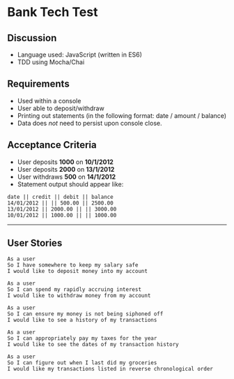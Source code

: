 # Bank Tech Test

## Discussion
- Language used: JavaScript (written in ES6)
- TDD using Mocha/Chai

## Requirements
- Used within a console
- User able to deposit/withdraw
- Printing out statements (in the following format: date / amount / balance)
- Data does *not* need to persist upon console close.

## Acceptance Criteria
- User deposits **1000** on **10/1/2012**
- User deposits **2000** on **13/1/2012**
- User withdraws **500** on **14/1/2012**
- Statement output should appear like:
```
date || credit || debit || balance
14/01/2012 || || 500.00 || 2500.00
13/01/2012 || 2000.00 || || 3000.00
10/01/2012 || 1000.00 || || 1000.00
```
---
## User Stories
```
As a user
So I have somewhere to keep my salary safe
I would like to deposit money into my account

As a user
So I can spend my rapidly accruing interest
I would like to withdraw money from my account

As a user
So I can ensure my money is not being siphoned off
I would like to see a history of my transactions

As a user
So I can appropriately pay my taxes for the year
I would like to see the dates of my transaction history

As a user
So I can figure out when I last did my groceries
I would like my transactions listed in reverse chronological order
```